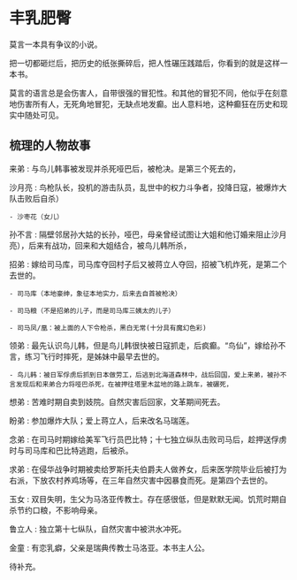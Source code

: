 # 丰乳肥臀

莫言一本具有争议的小说。

把一切都砸烂后，把历史的纸张撕碎后，把人性碾压践踏后，你看到的就是这样一本书。

莫言的语言总是会伤害人，自带很强的冒犯性。和其他的冒犯不同，他似乎在刻意地伤害所有人，无死角地冒犯，无缺点地发癫。出人意料地，这种癫狂在历史和现实中随处可见。

## 梳理的人物故事

来弟
:   与鸟儿韩事被发现并杀死哑巴后，被枪决。是第三个死去的，

沙月亮
:   鸟枪队长，投机的游击队员，乱世中的权力斗争者，投降日寇，被爆炸大队击败后自杀）

    - 沙枣花（女儿）

孙不言
:   隔壁邻居孙大姑的长孙，哑巴，母亲曾经试图让大姐和他订婚来阻止沙月亮），后来有战功，回来和大姐结合，被鸟儿韩所杀，

招弟
:   嫁给司马库，司马库夺回村子后又被蒋立人夺回，招被飞机炸死，是第二个去世的。

    - 司马库（本地豪绅，象征本地实力，后来去自首被枪决）

    - 司马粮（不是招弟的儿子，而是司马库三姨太的儿子）

    - 司马凤/凰：被上面的人下令枪杀，黑白无常(十分具有魔幻色彩)

领弟
:   最先认识鸟儿韩，但是鸟儿韩很快被日寇抓走，后疯癫。“鸟仙”，嫁给孙不言，练习飞行时摔死，是姊妹中最早去世的。

    - 鸟儿韩：被日军俘虏后抓到日本做劳工，后逃到北海道森林中，战后回国，爱上来弟，被孙不言发现后和来弟合力将哑巴杀死，在被押往塔里木盆地的路上跳车，被碾死，

想弟
:   苦难时期自卖到妓院。自然灾害后回家，文革期间死去。

盼弟
:   参加爆炸大队；爱上蒋立人，后来改名马瑞莲。

念弟
:   在司马时期嫁给美军飞行员巴比特；十七独立纵队击败司马后，趁押送俘虏时与司马库和巴比特逃跑，后被杀。

求弟
:   在侵华战争时期被卖给罗斯托夫伯爵夫人做养女，后来医学院毕业后被打为右派，下放农村养鸡场等，在三年自然灾害中因暴食而死。是第四个去世的。

玉女
:   双目失明，生父为马洛亚传教士。存在感很低，但是默默无闻。饥荒时期自杀节约口粮，不影响母亲。

鲁立人
:   独立第十七纵队，自然灾害中被洪水冲死。

金童
:   有恋乳癖，父亲是瑞典传教士马洛亚。本书主人公。


待补充。

